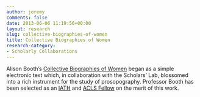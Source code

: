 ```yaml
---
author: jeremy
comments: false
date: 2013-06-06 11:19:56+00:00
layout: research
slug: collective-biographies-of-women
title: Collective Biographies of Women
research-category:
- Scholarly Collaborations
---
```


Alison Booth’s [Collective Biographies of Women](http://womensbios.lib.virginia.edu/about) began as a simple electronic text which, in collaboration with the Scholars’ Lab, blossomed into a rich instrument for the study of prosopography. Professor Booth has been selected as an [IATH](http://iath.virginia.edu/) and [ACLS Fellow](http://www.acls.org/research/digital.aspx?id=798) on the merit of this work.
